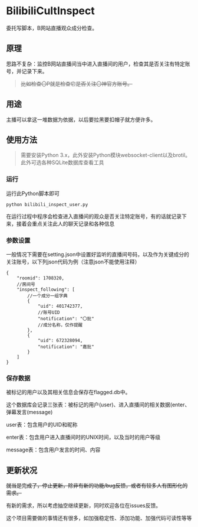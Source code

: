 # BilibiliCultInspect
委托写脚本，B网站直播观众成分检查。

## 原理
思路不复杂：监控B网站直播间当中进入直播间的用户，检查其是否关注有特定账号，并记录下来。

>~~比如检查〇P就是检查它是否关注〇神官方账号。~~

## 用途
主播可以拿这一堆数据为依据，以后要拉黑要扣帽子就方便许多。

## 使用方法

>需要安装Python 3.x，此外安装Python模块websocket-client以及brotil。此外可选各种SQLite数据库查看工具

### 运行

运行此Python脚本即可

`python bilibili_inspect_user.py`

在运行过程中程序会检查进入直播间的观众是否关注特定账号，有的话就记录下来，接着会重点关注此人的聊天记录和各种信息

### 参数设置

一般情况下需要在setting.json中设置好监听的直播间号码，以及作为关键成分的关注账号，以下列json代码为例（注意json不能使用注释）

	{
		"roomid": 1708320,
		//房间号
		"inspect_following": [
			//一个成分一组字典
			{
				"uid": 401742377,
				//账号UID
				"notification": "〇批"
				//成分名称，仅作提醒
			},
			{
				"uid": 672328094,
				"notification": "嘉批"
			}
		]
	}

### 保存数据

被标记的用户以及其相关信息会保存在flagged.db中。

这个数据库会记录三张表：被标记的用户(user)、进入直播间的相关数据(enter、弹幕发言(message)

user表：包含用户的UID和昵称

enter表：包含用户进入直播间时的UNIX时间，以及当时的用户等级

message表：包含用户发言的时间、内容

## 更新状况
~~就当是完成了，停止更新，除非有新的功能/bug反馈，或者有较多人有图形化的需求。~~

有新的需求，所以考虑抽空继续更新，同时欢迎各位在issues反馈。

这个项目需要做的事情还有很多，如加强稳定性、添加功能、加强代码可读性等等
